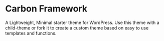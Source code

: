 # Carbon Framework

A Lightweight, Minimal starter theme for WordPress. Use this theme with a child-theme or fork it to create a custom theme based on easy to use templates and functions.